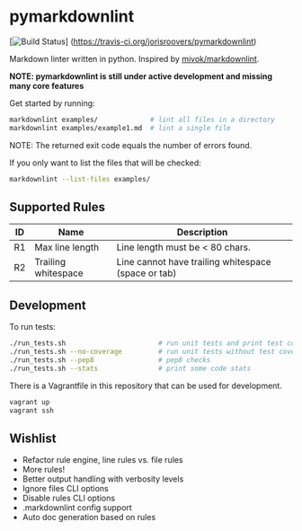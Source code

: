 # pymarkdownlint

[![Build Status](https://travis-ci.org/jorisroovers/pymarkdownlint.svg?branch=master)]
(https://travis-ci.org/jorisroovers/pymarkdownlint)

Markdown linter written in python. Inspired by [mivok/markdownlint](https://github.com/mivok/markdownlint).

**NOTE: pymarkdownlint is still under active development and missing many core features** 

Get started by running:
```bash
markdownlint examples/             # lint all files in a directory
markdownlint examples/example1.md  # lint a single file

```
NOTE: The returned exit code equals the number of errors found.

If you only want to list the files that will be checked: 
```bash
markdownlint --list-files examples/
```

## Supported Rules ##

ID    | Name                | Description
------|---------------------|----------------------------------------------------
R1    | Max line length     | Line length must be &lt; 80 chars.
R2    | Trailing whitespace | Line cannot have trailing whitespace (space or tab)


## Development ##

To run tests:
```bash
./run_tests.sh                       # run unit tests and print test coverage
./run_tests.sh --no-coverage         # run unit tests without test coverage
./run_tests.sh --pep8                # pep8 checks
./run_tests.sh --stats               # print some code stats
```

There is a Vagrantfile in this repository that can be used for development.
```bash
vagrant up
vagrant ssh
```

## Wishlist ##
- Refactor rule engine, line rules vs. file rules
- More rules!
- Better output handling with verbosity levels
- Ignore files CLI options
- Disable rules CLI options
- .markdownlint config support
- Auto doc generation based on rules

